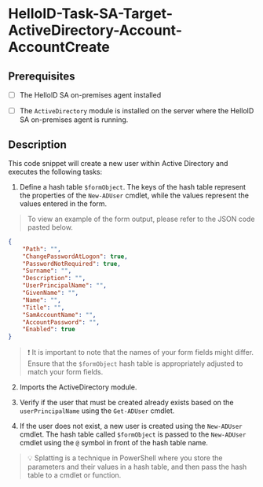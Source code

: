 # HelloID-Task-SA-Target-ActiveDirectory-Account-AccountCreate

## Prerequisites

- [ ] The HelloID SA on-premises agent installed

- [ ] The `ActiveDirectory` module is installed on the server where the HelloID SA on-premises agent is running.

## Description

This code snippet will create a new user within Active Directory and executes the following tasks:

1. Define a hash table `$formObject`. The keys of the hash table represent the properties of the `New-ADUser` cmdlet, while the values represent the values entered in the form.

> To view an example of the form output, please refer to the JSON code pasted below.

```json
{
    "Path": "",
    "ChangePasswordAtLogon": true,
    "PasswordNotRequired": true,
    "Surname": "",
    "Description": "",
    "UserPrincipalName": "",
    "GivenName": "",
    "Name": "",
    "Title": "",
    "SamAccountName": "",
    "AccountPassword": "",
    "Enabled": true
}
```

> :exclamation: It is important to note that the names of your form fields might differ. Ensure that the `$formObject` hash table is appropriately adjusted to match your form fields.

2. Imports the ActiveDirectory module.

3. Verify if the user that must be created already exists based on the `userPrincipalName` using the `Get-ADUser` cmdlet.

4. If the user does not exist, a new user is created using the `New-ADUser` cmdlet. The hash table called `$formObject` is passed to the `New-ADUser` cmdlet using the `@` symbol in front of the hash table name.

> :bulb: Splatting is a technique in PowerShell where you store the parameters and their values in a hash table, and then pass the hash table to a cmdlet or function.
